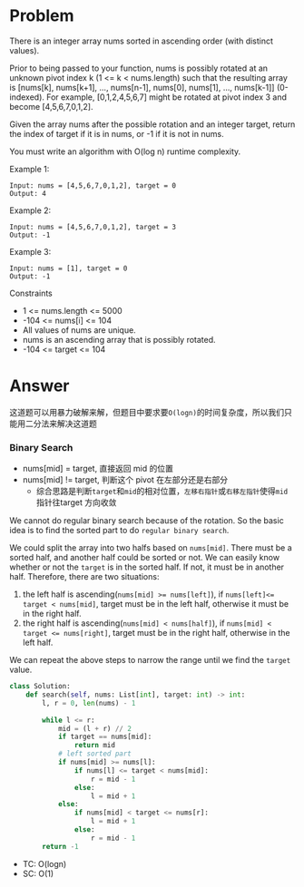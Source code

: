 # Problem
There is an integer array nums sorted in ascending order (with distinct values).

Prior to being passed to your function, nums is possibly rotated at an unknown pivot index k (1 <= k < nums.length) such that the resulting array is [nums[k], nums[k+1], ..., nums[n-1], nums[0], nums[1], ..., nums[k-1]] (0-indexed). For example, [0,1,2,4,5,6,7] might be rotated at pivot index 3 and become [4,5,6,7,0,1,2].

Given the array nums after the possible rotation and an integer target, return the index of target if it is in nums, or -1 if it is not in nums.

You must write an algorithm with O(log n) runtime complexity.

Example 1:
```
Input: nums = [4,5,6,7,0,1,2], target = 0
Output: 4
```

Example 2:
```
Input: nums = [4,5,6,7,0,1,2], target = 3
Output: -1
```

Example 3:
```
Input: nums = [1], target = 0
Output: -1
```
Constraints
- 1 <= nums.length <= 5000
- -104 <= nums[i] <= 104
- All values of nums are unique.
- nums is an ascending array that is possibly rotated.
- -104 <= target <= 104

# Answer
这道题可以用暴力破解来解，但题目中要求要`O(logn)`的时间复杂度，所以我们只能用二分法来解决这道题

### Binary Search
- nums[mid] = target, 直接返回 mid 的位置
- nums[mid] != target, 判断这个 pivot 在左部分还是右部分
    - 综合思路是判断`target`和`mid`的相对位置，`左移右指针`或`右移左指针`使得`mid`指针往target 方向收敛

We cannot do regular binary search because of the rotation. So the basic idea is to find the sorted part to do `regular binary search`. 

We could split the array into two halfs based on `nums[mid]`. There must be a sorted half, and another half could be sorted or not. We can easily know whether or not the `target` is in the sorted half. If not, it must be in another half. Therefore, there are two situations:
1. the left half is ascending(`nums[mid] >= nums[left]`), if `nums[left]<= target < nums[mid]`, target must be in the left half, otherwise it must be in the right half.
2. the right half is ascending(`nums[mid] < nums[half]`), if `nums[mid] < target <= nums[right]`, target must be in the right half, otherwise in the left half.

We can repeat the above steps to narrow the range until we find the `target` value.
```python
class Solution:
    def search(self, nums: List[int], target: int) -> int:
        l, r = 0, len(nums) - 1
        
        while l <= r:
            mid = (l + r) // 2
            if target == nums[mid]:
                return mid
            # left sorted part
            if nums[mid] >= nums[l]:
                if nums[l] <= target < nums[mid]:
                    r = mid - 1
                else:
                    l = mid + 1
            else:
                if nums[mid] < target <= nums[r]:
                    l = mid + 1
                else:
                    r = mid - 1
        return -1
```

- TC: O(logn)
- SC: O(1)